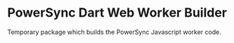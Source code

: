 # PowerSync Dart Web Worker Builder

Temporary package which builds the PowerSync Javascript worker code.